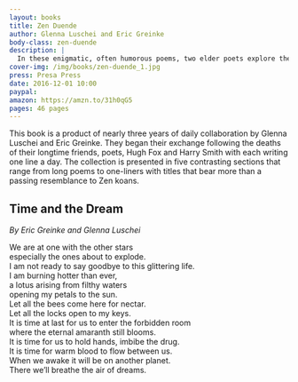 ```yaml
---
layout: books
title: Zen Duende
author: Glenna Luschei and Eric Greinke
body-class: zen-duende
description: |
  In these enigmatic, often humorous poems, two elder poets explore the meaning of life and death, memory and attachment.
cover-img: /img/books/zen-duende_1.jpg
press: Presa Press
date: 2016-12-01 10:00
paypal:
amazon: https://amzn.to/31h0qG5
pages: 46 pages
---
```


This book is a product of nearly three years of daily collaboration by Glenna Luschei and Eric Greinke. They began their exchange following the deaths of their longtime friends, poets, Hugh Fox and Harry Smith with each writing one line a day. The collection is presented in five contrasting sections that range from long poems to one-liners with titles that bear more than a passing resemblance to Zen koans.

## Time and the Dream
*By Eric Greinke and Glenna Luschei*

We are at one with the other stars  
especially the ones about to explode.  
I am not ready to say goodbye to this glittering life.  
I am burning hotter than ever,  
a lotus arising from filthy waters  
opening my petals to the sun.  
Let all the bees come here for nectar.  
Let all the locks open to my keys.  
It is time at last for us to enter the forbidden room  
where the eternal amaranth still blooms.  
It is time for us to hold hands, imbibe the drug.  
It is time for warm blood to flow between us.  
When we awake it will be on another planet.  
There we’ll breathe the air of dreams.
